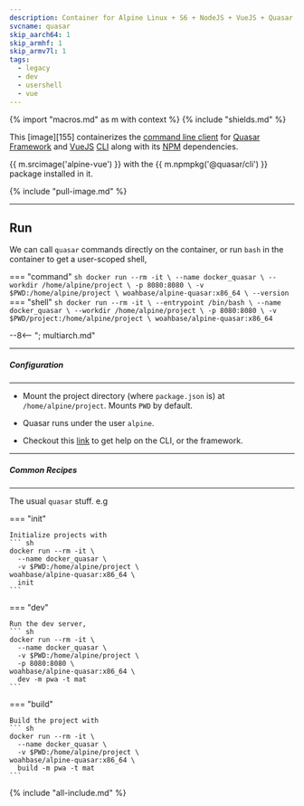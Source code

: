 ```yaml
---
description: Container for Alpine Linux + S6 + NodeJS + VueJS + Quasar Framework CLI
svcname: quasar
skip_aarch64: 1
skip_armhf: 1
skip_armv7l: 1
tags:
  - legacy
  - dev
  - usershell
  - vue
---
```


{% import "macros.md" as m with context %}
{% include "shields.md" %}

This [image][155] containerizes the [command line client][5] for
[Quasar Framework][1] and [VueJS][3] [CLI][2] along with
its [NPM][4] dependencies.

{{ m.srcimage('alpine-vue') }} with the {{ m.npmpkg('@quasar/cli')
}} package installed in it.

{% include "pull-image.md" %}

---
Run
---

We can call `quasar` commands directly on the container, or run
`bash` in the container to get a user-scoped shell,

=== "command"
    ``` sh
    docker run --rm -it \
      --name docker_quasar \
      --workdir /home/alpine/project \
      -p 8080:8080 \
      -v $PWD:/home/alpine/project \
    woahbase/alpine-quasar:x86_64 \
      --version
    ```
=== "shell"
    ``` sh
    docker run --rm -it \
      --entrypoint /bin/bash \
      --name docker_quasar \
      --workdir /home/alpine/project \
      -p 8080:8080 \
      -v $PWD/project:/home/alpine/project \
    woahbase/alpine-quasar:x86_64
    ```

--8<-- "; multiarch.md"

---
##### Configuration
---

* Mount the project directory (where `package.json` is) at
  `/home/alpine/project`. Mounts `PWD` by default.

* Quasar runs under the user `alpine`.

* Checkout this [link][6] to get help on the CLI, or the
  framework.

---
##### Common Recipes
---

The usual `quasar` stuff. e.g

=== "init"

    Initialize projects with
    ``` sh
    docker run --rm -it \
      --name docker_quasar \
      -v $PWD:/home/alpine/project \
    woahbase/alpine-quasar:x86_64 \
      init
    ```
=== "dev"

    Run the dev server,
    ``` sh
    docker run --rm -it \
      --name docker_quasar \
      -v $PWD:/home/alpine/project \
      -p 8080:8080 \
    woahbase/alpine-quasar:x86_64 \
      dev -m pwa -t mat
    ```
=== "build"

    Build the project with
    ``` sh
    docker run --rm -it \
      --name docker_quasar \
      -v $PWD:/home/alpine/project \
    woahbase/alpine-quasar:x86_64 \
      build -m pwa -t mat
    ```

[1]: http://quasar-framework.org/
[2]: https://github.com/vuejs/vue-cli
[3]: https://vuejs.org/
[4]: https://www.npmjs.com/
[5]: https://github.com/quasarframework/quasar-cli
[6]: http://quasar-framework.org/guide/quasar-cli.html

{% include "all-include.md" %}
